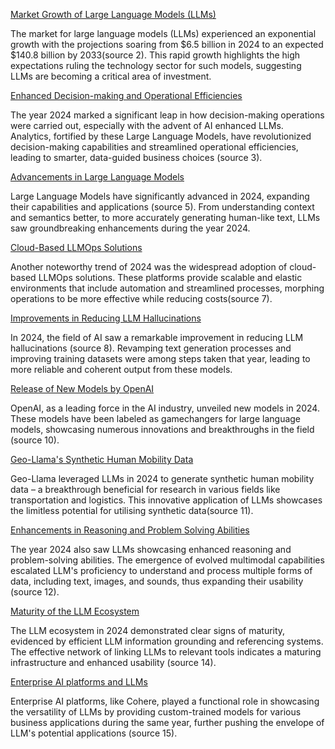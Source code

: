<ins>Market Growth of Large Language Models (LLMs)</ins>

The market for large language models (LLMs) experienced an exponential growth with the projections soaring from $6.5 billion in 2024 to an expected $140.8 billion by 2033(source 2). This rapid growth highlights the high expectations ruling the technology sector for such models, suggesting LLMs are becoming a critical area of investment.
 
<ins>Enhanced Decision-making and Operational Efficiencies</ins>

The year 2024 marked a significant leap in how decision-making operations were carried out, especially with the advent of AI enhanced LLMs. Analytics, fortified by these Large Language Models, have revolutionized decision-making capabilities and streamlined operational efficiencies, leading to smarter, data-guided business choices (source 3).

<ins>Advancements in Large Language Models</ins>

Large Language Models have significantly advanced in 2024, expanding their capabilities and applications (source 5). From understanding context and semantics better, to more accurately generating human-like text, LLMs saw groundbreaking enhancements during the year 2024.

<ins>Cloud-Based LLMOps Solutions</ins>

Another noteworthy trend of 2024 was the widespread adoption of cloud-based LLMOps solutions. These platforms provide scalable and elastic environments that include automation and streamlined processes, morphing operations to be more effective while reducing costs(source 7).

<ins>Improvements in Reducing LLM Hallucinations</ins>

In 2024, the field of AI saw a remarkable improvement in reducing LLM hallucinations (source 8). Revamping text generation processes and improving training datasets were among steps taken that year, leading to more reliable and coherent output from these models.

<ins>Release of New Models by OpenAI</ins>

OpenAI, as a leading force in the AI industry, unveiled new models in 2024. These models have been labeled as gamechangers for large language models, showcasing numerous innovations and breakthroughs in the field (source 10).

<ins>Geo-Llama's Synthetic Human Mobility Data</ins>

Geo-Llama leveraged LLMs in 2024 to generate synthetic human mobility data – a breakthrough beneficial for research in various fields like transportation and logistics. This innovative application of LLMs showcases the limitless potential for utilising synthetic data(source 11).

<ins>Enhancements in Reasoning and Problem Solving Abilities</ins>

The year 2024 also saw LLMs showcasing enhanced reasoning and problem-solving abilities. The emergence of evolved multimodal capabilities escalated LLM's proficiency to understand and process multiple forms of data, including text, images, and sounds, thus expanding their usability (source 12).

<ins>Maturity of the LLM Ecosystem</ins>

The LLM ecosystem in 2024 demonstrated clear signs of maturity, evidenced by efficient LLM information grounding and referencing systems. The effective network of linking LLMs to relevant tools indicates a maturing infrastructure and enhanced usability (source 14).

<ins>Enterprise AI platforms and LLMs</ins>

Enterprise AI platforms, like Cohere, played a functional role in showcasing the versatility of LLMs by providing custom-trained models for various business applications during the same year, further pushing the envelope of LLM's potential applications (source 15).